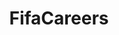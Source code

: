 ---
title: FifaCareers
crosslinks:
- FIFA
- livven
- FIFA_YSL
- raerth
- safc
- poland
- LigaMX
- pcmasterrace
- LiverpoolFC
- fifa17
- answers
- WEPES
- metric_units
- 2007scape
- BrasilOnReddit
- Juve
- schalke04
---